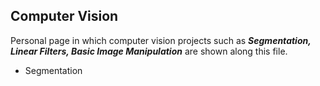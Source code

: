 ## Computer Vision
Personal page in which computer vision projects such as ***Segmentation, Linear Filters, Basic Image Manipulation*** are shown along this file.

 * Segmentation
